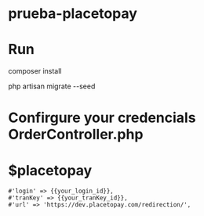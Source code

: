 # prueba-placetopay


# Run
 composer install

 php artisan migrate --seed

# Confirgure your credencials OrderController.php

# $placetopay
    #'login' => {{your_login_id}},
    #'tranKey' => {{your_tranKey_id}},
    #'url' => 'https://dev.placetopay.com/redirection/',
